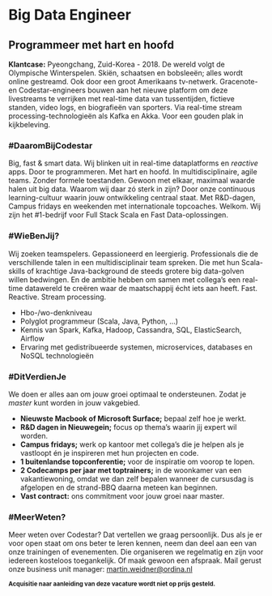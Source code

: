# Big Data Engineer

## Programmeer met hart en hoofd 


**Klantcase:** Pyeongchang, Zuid-Korea - 2018. De wereld volgt de Olympische Winterspelen. 
Skiën, schaatsen en bobsleeën; alles wordt online gestreamd. Ook door een groot 
Amerikaans tv-netwerk. Gracenote- en Codestar-engineers bouwen aan het nieuwe platform 
om deze livestreams te verrijken met real-time data van tussentijden, fictieve standen, 
video logs, en biografieën van sporters. Via real-time stream processing-technologieën 
als Kafka en Akka. Voor een gouden plak in kijkbeleving.


### #DaaromBijCodestar 

Big, fast & smart data. Wij blinken uit in real-time dataplatforms en *reactive* apps. 
Door te programmeren. Met hart en hoofd. In
multidisciplinaire, agile teams. Zonder formele toestanden. Gewoon met elkaar, 
maximaal waarde halen uit big data. Waarom wij daar zó sterk in zijn? Door onze 
continuous learning-cultuur waarin jouw ontwikkeling centraal staat. Met R&D-dagen, 
Campus fridays en weekenden met internationale topcoaches. Welkom. Wij zijn 
het #1-bedrijf voor Full Stack Scala en Fast Data-oplossingen.


### #WieBenJij? 

Wij zoeken teamspelers. Gepassioneerd en leergierig. Professionals die de 
verschillende talen in een multidisciplinair team spreken. Die met hun Scala-skills of 
krachtige Java-background de steeds grotere big data-golven willen bedwingen. En de 
ambitie hebben om samen met collega’s een real-time datawereld te creëren waar de 
maatschappij écht iets aan heeft. Fast. Reactive. Stream processing.

* Hbo-/wo-denkniveau 
* Polyglot programmeur (Scala, Java, Python, ...)
* Kennis van Spark, Kafka, Hadoop, Cassandra, SQL, ElasticSearch, Airflow 
* Ervaring met gedistribueerde systemen, microservices, databases en NoSQL technologieën


### #DitVerdienJe 

We doen er alles aan om jouw groei optimaal te ondersteunen. Zodat je *master* 
kunt worden in jouw vakgebied. 

* **Nieuwste Macbook of Microsoft Surface;** bepaal zelf hoe je werkt. 
* **R&D dagen in Nieuwegein;** focus op thema’s waarin jij expert wil worden. 
* **Campus fridays;** werk op kantoor met collega’s die je helpen als je vastloopt én je inspireren met hun projecten en code. 
* **1 buitenlandse topconferentie;** voor de inspiratie om voorop te lopen. 
* **2 Codecamps per jaar met toptrainers;** in de woonkamer van een vakantiewoning, omdat we dan zelf bepalen wanneer de cursusdag is afgelopen en de strand-BBQ daarna meteen kan beginnen. 
* **Vast contract:** ons commitment voor jouw groei naar master. 


### #MeerWeten? 

Meer weten over Codestar? Dat vertellen we graag persoonlijk. Dus als je er voor open staat 
om ons beter te leren kennen, neem dan deel aan een van onze trainingen of evenementen. Die 
organiseren we regelmatig en zijn voor iedereen kosteloos toegankelijk. Of maak gewoon een 
afspraak. Mail gerust onze business unit manager: [martin.weidner@ordina.nl](mailto:martin.weidner@ordina.nl)

<small>**Acquisitie naar aanleiding van deze vacature wordt niet op prijs gesteld.**</small>